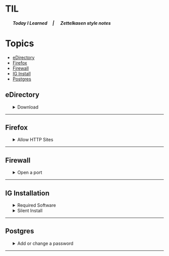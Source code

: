 # TIL 
<ul>

[by making this an unordered list w/ no items, this is a work-around for indenting this section.]: #
##### Today I Learned &nbsp;&nbsp;&nbsp;&nbsp;| &nbsp;&nbsp;&nbsp;&nbsp; Zettelkasen style notes
</ul>

# Topics
- [eDirectory](#eDirectory)
- [Firefox](#Firefox)
- [Firewall](#Firewall)
- [IG Install](#IG-Installation)
- [Postgres](#Postgres)

## eDirectory
<ul>
<details><summary>Download</summary>

| Version | Download|     |
|---------|---------|-----|
| 9.2.1   | [Windows](http://prvbuilder02.provo.novell.com/artifacts/edir/921/eDirectory_921_Windows_x86_64.exe) | [Linux](http://prvbuilder02.provo.novell.com/artifacts/edir/921/eDirectory_921_Linux_x86_64.tar.gz) |
| 9.2.5   | [Windows](http://prvbuilder02.provo.novell.com/artifacts/edir/925/eDirectory_925_Windows_x86_64.exe) | [Linux](http://prvbuilder02.provo.novell.com/artifacts/edir/925/eDirectory_925_Linux_x86_64.tar.gz) |

> :bulb: More eDir downloads (including some md5 versions) are available from the [provo's artifactory](http://prvbuilder02.provo.novell.com/artifacts/edir/).

</details>
</ul>

*****
## Firefox
<ul>
<details><summary>Allow HTTP Sites</summary>

1. Open [`about:config`](/images/Firefox%3Babout-config.png) in Firefox. 
    - ##### *You may be prompted to accept the risk of changing firefox configuration.* 
2. [Search for and set](/images/Firefox%3Babout-config%3Bchanging_properties.gif) the following properties to `false` 
```
network.cookie.sameSite.laxByDefault:  false
network.cookie.sameSite.noneRequiresSecure: false
network.cookie.sameSite.schemeful:  false
```
>  :memo: **Note:** <br />Properties like `netw...noneRequiresSecure` may not have an assignment when you go to make your edits. In this case add the property to Firefox's configuration by selecting `boolean` as the property type and selecting the **_+_** button before setting this property to false
3. Restart Firefox
    - ##### *You can restart firefox by hitting `ctrl + F5`*

</details>
</ul>

*****
## Firewall

<ul>
<details><summary>Open a port</summary>

### **RHEL 7 & 8**

Use the `firewall-cmd` interface to modify the firewall via the bash terminal. The following code block will allow tomcat webapps through the firewall, if using tomcat's default port.

```bash
# Open port 8080
firewall-cmd --zone=public --permanent --add-port=8080/udp
# Firewall daemon needs to restart in order to put changes into effect.
firewall-cmd --reload
```
</details>
</ul>

*****
## IG Installation
<ul>
<details><summary>Required Software</summary>

*****

### <font color="red"><ins>[Read the documentation first!](https://www.microfocus.com/documentation/identity-governance/3.7/requirements/requirements.html#b1a4zqh1)</ins></font>
> :warning: **See [Documentation]((https://www.microfocus.com/documentation/identity-governance/3.7/requirements/requirements.html#b1a4zqh1)) for all current details.** <br>This page is meant to be used as a quick reference.<br>This page may be out of date and is not intended to replace IG's documentation.<br>

| OS      | Release                                                              |
|---------|----------------------------------------------------------------------|
| Red Hat | <ul><li>8.3 (64-bit)</li><li>Later patched versions of 8.x</li></ul> |

| LDAP      | Release |
|---        |---      |
|[eDirectory](#eDirectory) | <ul><li>9.2</li><li>Later patched versions of 9.<font color="red">2</font>.x</li></ul> |
</details>

<details><summary>Silent Install</summary>

### <font color="red"><ins>[Read the documentation first!](https://www.microfocus.com/documentation/identity-governance/3.7/install-guide/b19v78jo.html)</ins></font>
> :warning: **See [Documentation]((https://www.microfocus.com/documentation/identity-governance/3.7/requirements/requirements.html#b1a4zqh1)) for all current details.** <br>This page is meant to be used as a quick reference.<br>This page may be out of date and is not intended to replace IG's documentation.<br>
*****
</details>
</ul>

*****

## Postgres
<ul>
<details><summary>Add or change a password</summary>

### **PSQL 11**
To add or change a password, log in as the database admin (default is postgres). Supplying the password can either be done in line using the [ALTER ROLE](https://www.postgresql.org/docs/11/sql-alterrole.html) command. 
    
- Supplying the password in line for the batman user would be: 
<ul>

```SQL
ALTER ROLE batman WITH PASSWORD 'Dark Knight';
```

</ul>
- or, more useful for actual use:
<ul>
    
```SQL
ALTER ROLE postgres WITH PASSWORD 'postgres';
```
</ul>

The password for the database admin can be obfuscated when initializing the database. This is done by providing a file containing the password and referencing that file with the `--pwfile` flag along with specifying the appropriate security setting with the [`-A md5`](https://www.postgresql.org/docs/11/pgcrypto.html) flag. 
<ul>

 ```SQL
 /usr/lib/postgresql11/bin/initdb -D /usr/local/pgsql/data --pwfile /usr/local/pgsql/postgres-password.txt  -A md5
 ```
</ul>
    
##### [PSQL Documentation](https://www.postgresql.org/docs/9.0/sql-alterrole.html)
</details>
</ul>

*****
